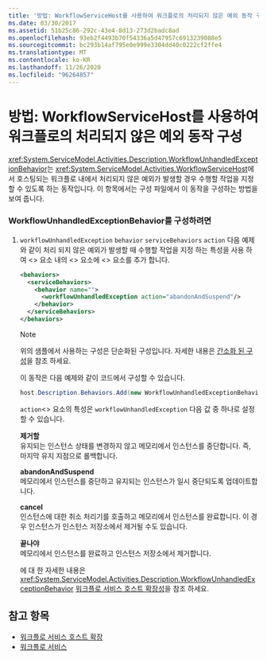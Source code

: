 ```yaml
---
title: '방법: WorkflowServiceHost를 사용하여 워크플로의 처리되지 않은 예외 동작 구성'
ms.date: 03/30/2017
ms.assetid: 51b25c86-292c-43e4-8d13-273d2badc8ad
ms.openlocfilehash: 93eb2f4493b70f54336a5d47957c6913239088e5
ms.sourcegitcommit: bc293b14af795e0e999e3304dd40c0222cf2ffe4
ms.translationtype: MT
ms.contentlocale: ko-KR
ms.lasthandoff: 11/26/2020
ms.locfileid: "96264857"
---
```

# <a name="how-to-configure-workflow-unhandled-exception-behavior-with-workflowservicehost"></a>방법: WorkflowServiceHost를 사용하여 워크플로의 처리되지 않은 예외 동작 구성

<xref:System.ServiceModel.Activities.Description.WorkflowUnhandledExceptionBehavior>는 <xref:System.ServiceModel.Activities.WorkflowServiceHost>에서 호스팅되는 워크플로 내에서 처리되지 않은 예외가 발생할 경우 수행할 작업을 지정할 수 있도록 하는 동작입니다. 이 항목에서는 구성 파일에서 이 동작을 구성하는 방법을 보여 줍니다.  
  
### <a name="to-configure-workflowunhandledexceptionbehavior"></a>WorkflowUnhandledExceptionBehavior를 구성하려면  
  
1. `workflowUnhandledException` `behavior` `serviceBehaviors` `action` 다음 예제와 같이 처리 되지 않은 예외가 발생할 때 수행할 작업을 지정 하는 특성을 사용 하 여 <> 요소 내의 <> 요소에 <> 요소를 추가 합니다.  
  
    ```xml  
    <behaviors>  
      <serviceBehaviors>  
        <behavior name="">  
          <workflowUnhandledException action="abandonAndSuspend"/>
        </behavior>  
      </serviceBehaviors>  
    </behaviors>  
    ```  
  
    > [!NOTE]
    > 위의 샘플에서 사용하는 구성은 단순화된 구성입니다. 자세한 내용은 [간소화 된 구성](../simplified-configuration.md)을 참조 하세요.  
  
     이 동작은 다음 예제와 같이 코드에서 구성할 수 있습니다.  
  
    ```csharp  
    host.Description.Behaviors.Add(new WorkflowUnhandledExceptionBehavior { Action = WorkflowUnhandledExceptionAction.AbandonAndSuspend });  
    ```  
  
     `action`<> 요소의 특성은 `workflowUnhandledException` 다음 값 중 하나로 설정할 수 있습니다.  
  
     **제거할**  
     유지되는 인스턴스 상태를 변경하지 않고 메모리에서 인스턴스를 중단합니다. 즉, 마지막 유지 지점으로 롤백합니다.  
  
     **abandonAndSuspend**  
     메모리에서 인스턴스를 중단하고 유지되는 인스턴스가 일시 중단되도록 업데이트합니다.  
  
     **cancel**  
     인스턴스에 대한 취소 처리기를 호출하고 메모리에서 인스턴스를 완료합니다. 이 경우 인스턴스가 인스턴스 저장소에서 제거될 수도 있습니다.  
  
     **끝나야**  
     메모리에서 인스턴스를 완료하고 인스턴스 저장소에서 제거합니다.  
  
     에 대 한 자세한 내용은 <xref:System.ServiceModel.Activities.Description.WorkflowUnhandledExceptionBehavior> [워크플로 서비스 호스트 확장성](workflow-service-host-extensibility.md)을 참조 하세요.  
  
## <a name="see-also"></a>참고 항목

- [워크플로 서비스 호스트 확장](workflow-service-host-extensibility.md)
- [워크플로 서비스](workflow-services.md)
